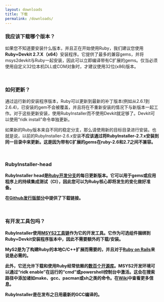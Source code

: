 ```yaml
---
layout: downloads
title: 下载
permalink: /downloads/
---
```


### 我应该下载哪个版本？

如果您不知道要安装什么版本，并且正在开始使用Ruby，我们建议您使用<b>Ruby+Devkit 2.7.X（x64）</b>安装程序。它提供了最多的兼容gems，并将msys2devkit与Ruby一起安装，因此可以立即编译带有C扩展的gems。仅当必须使用自定义32位本机DLL或COM对象时，才建议使用32位(x86)版本。

<br>

### 如何更新？

通过运行新的安装程序版本，Ruby可以更新到最新的补丁版本(例如从2.6.1到2.6.4)，已安装的gem不会被覆盖，并且将在不重新安装的情况下与新版本一起工作。对于这些更新安装，使用RubyInstaller而不使用Devkit就足够了。Devkit可以使用“ridk install”命令单独更新。

如果新的Ruby版本来自不同的稳定分支，那么请使用新的目标目录进行安装。也就是说，以前的RubyInstaller-2.6.x安装<b>不应该通过将RubyInstaller-2.7.x安装到同一目录中来更新。这是因为带有C扩展的gems在ruby-2.6和2.7之间不兼容。

<br>

### RubyInstaller-head

RubyInstaller head是[Ruby开发分支](https://github.com/ruby/ruby/)的每日更新版本。它可以用于gems或应用程序上的持续集成测试（CI），因此您可以为Ruby核心即将发生的变化做好准备。

在[Github发行版部分](https://github.com/oneclick/rubyinstaller2/releases/tag/rubyinstaller-head)中提供了下载链接。

<br>

### 有开发工具包吗？

RubyInstaller使用[MSYS2工具链](http://www.msys2.org)作为它的开发工具。它作为可选组件捆绑到<b>Ruby+Devkit</b>安装程序版本中，因此不需要额外的下载/安装。

MyS2是为了构建Ruby的本地C/C++扩展而需要的，并且对于[Ruby on Rails](https://rubyonrails.org)来说是必需的。

此外，它还允许下载和使用Ruby经常依赖的[数百个开源库](https://github.com/Alexpux/MINGW-packages)。MSYS2开发环境可以通过“ridk enable”在运行的“cmd”或powershell控制台中激活。这会在搜索路径中添加诸如make、gcc、pacman或sh之类的命令。在[Wiki](https://github.com/oneclick/rubyinstaller2/wiki/The-ridk-tool)中查看更多信息。

RubyInstaller是在发布之日用最新的GCC编译的。